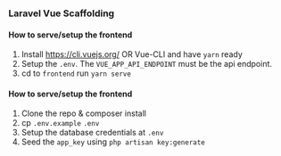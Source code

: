 ### Laravel Vue Scaffolding

#### How to serve/setup the frontend
1. Install https://cli.vuejs.org/ OR Vue-CLI and have `yarn` ready
2. Setup the `.env`. The `VUE_APP_API_ENDPOINT` must be the api endpoint. 
3. cd to `frontend` run `yarn serve`

#### How to serve/setup the frontend
1. Clone the repo & composer install
2. cp `.env.example` `.env`
3. Setup the database credentials at `.env`
4. Seed the `app_key` using `php artisan key:generate`
